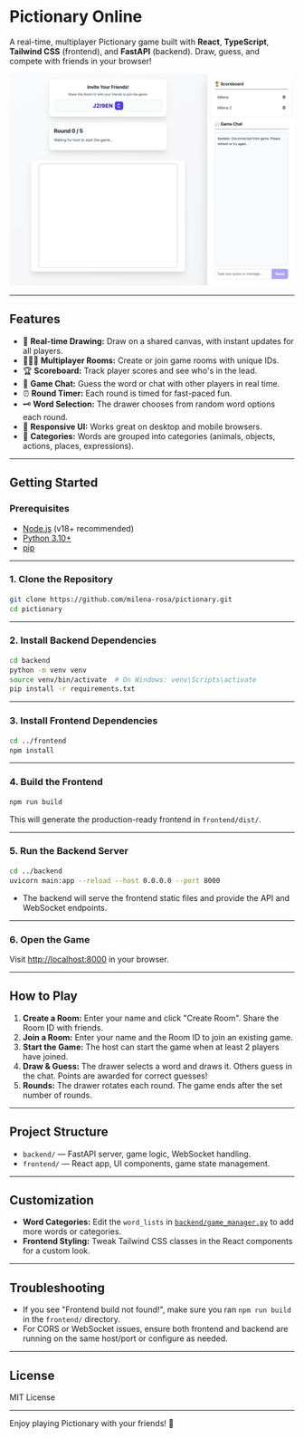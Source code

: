 # Pictionary Online

A real-time, multiplayer Pictionary game built with **React**, **TypeScript**, **Tailwind CSS** (frontend), and **FastAPI** (backend). Draw, guess, and compete with friends in your browser!

![pictionary screen](https://github.com/milena-rosa/pictionary/blob/main/image.jpeg)

---

## Features

- 🎨 **Real-time Drawing:** Draw on a shared canvas, with instant updates for all players.
- 🧑‍🤝‍🧑 **Multiplayer Rooms:** Create or join game rooms with unique IDs.
- 🏆 **Scoreboard:** Track player scores and see who's in the lead.
- 💬 **Game Chat:** Guess the word or chat with other players in real time.
- ⏰ **Round Timer:** Each round is timed for fast-paced fun.
- 🗝️ **Word Selection:** The drawer chooses from random word options each round.
- 📱 **Responsive UI:** Works great on desktop and mobile browsers.
- 🐾 **Categories:** Words are grouped into categories (animals, objects, actions, places, expressions).

---

## Getting Started

### Prerequisites

- [Node.js](https://nodejs.org/) (v18+ recommended)
- [Python 3.10+](https://www.python.org/)
- [pip](https://pip.pypa.io/en/stable/)

---

### 1. Clone the Repository

```sh
git clone https://github.com/milena-rosa/pictionary.git
cd pictionary
```

---

### 2. Install Backend Dependencies

```sh
cd backend
python -m venv venv
source venv/bin/activate  # On Windows: venv\Scripts\activate
pip install -r requirements.txt
```

---

### 3. Install Frontend Dependencies

```sh
cd ../frontend
npm install
```

---

### 4. Build the Frontend

```sh
npm run build
```

This will generate the production-ready frontend in `frontend/dist/`.

---

### 5. Run the Backend Server

```sh
cd ../backend
uvicorn main:app --reload --host 0.0.0.0 --port 8000
```

- The backend will serve the frontend static files and provide the API and WebSocket endpoints.

---

### 6. Open the Game

Visit [http://localhost:8000](http://localhost:8000) in your browser.

---

## How to Play

1. **Create a Room:** Enter your name and click "Create Room". Share the Room ID with friends.
2. **Join a Room:** Enter your name and the Room ID to join an existing game.
3. **Start the Game:** The host can start the game when at least 2 players have joined.
4. **Draw & Guess:** The drawer selects a word and draws it. Others guess in the chat. Points are awarded for correct guesses!
5. **Rounds:** The drawer rotates each round. The game ends after the set number of rounds.

---

## Project Structure

- `backend/` — FastAPI server, game logic, WebSocket handling.
- `frontend/` — React app, UI components, game state management.

---

## Customization

- **Word Categories:** Edit the `word_lists` in [`backend/game_manager.py`](backend/game_manager.py) to add more words or categories.
- **Frontend Styling:** Tweak Tailwind CSS classes in the React components for a custom look.

---

## Troubleshooting

- If you see "Frontend build not found!", make sure you ran `npm run build` in the `frontend/` directory.
- For CORS or WebSocket issues, ensure both frontend and backend are running on the same host/port or configure as needed.

---

## License

MIT License

---

Enjoy playing Pictionary with your friends! 🎉

